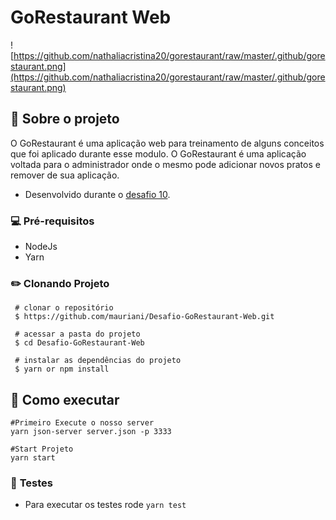 # GoRestaurant Web

![https://github.com/nathaliacristina20/gorestaurant/raw/master/.github/gorestaurant.png](https://github.com/nathaliacristina20/gorestaurant/raw/master/.github/gorestaurant.png)
## **🚀 Sobre o projeto**

O GoRestaurant é uma aplicação web para treinamento de alguns conceitos que foi aplicado durante esse modulo.  O GoRestaurant é uma aplicação voltada para o administrador onde o mesmo pode adicionar novos pratos e remover de sua aplicação.

- Desenvolvido durante o [desafio 10](https://github.com/Rocketseat/bootcamp-gostack-desafios/tree/master/desafio-reactjs-crud).

### 💻 **Pré-requisitos**

- NodeJs
- Yarn

### ✏️ Clonando Projeto

```
 # clonar o repositório
 $ https://github.com/mauriani/Desafio-GoRestaurant-Web.git

 # acessar a pasta do projeto
 $ cd Desafio-GoRestaurant-Web

 # instalar as dependências do projeto
 $ yarn or npm install

```

## 🍥 Como executar

```tsx
#Primeiro Execute o nosso server
yarn json-server server.json -p 3333

#Start Projeto
yarn start
```

### 🚀 **Testes**

- Para executar os testes rode `yarn test`


